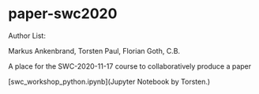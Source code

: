 # paper-swc2020

Author List:

Markus Ankenbrand, Torsten Paul, Florian Goth, C.B.

A place for the SWC-2020-11-17 course to collaboratively produce a paper

[swc_workshop_python.ipynb](Jupyter Notebook by Torsten.)

